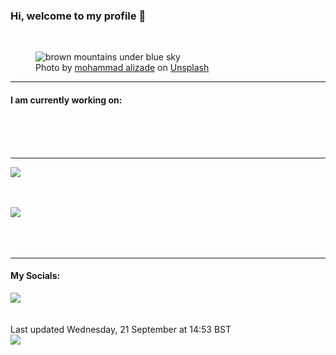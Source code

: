 <h3>Hi, welcome to my profile 👋</h3>

<br />
<figure>
  <img
    src="https://images.unsplash.com/photo-1502790671504-542ad42d5189?crop=entropy&cs=tinysrgb&fit=max&fm=jpg&ixid=MnwyNzQ3MDB8MHwxfHJhbmRvbXx8fHx8fHx8fDE2NjM3NjM4MDQ&ixlib=rb-1.2.1&q=80&w=1080&auto=format"
    alt="brown mountains under blue sky" 
  />
  <figcaption>Photo by <a
    href="https://unsplash.com/@mohamadaz?utm_source=Profile%20readme&utm_medium=referral">mohammad alizade</a> on <a
    href="https://unsplash.com/?utm_source=Profile%20readme&utm_medium=referral">Unsplash</a></figcaption>
</figure>


<hr />
<h4>I am currently working on:</h4>
<a href=""></a>

<br /><br /><br />

<hr />
<img
  src="https://github-readme-stats.vercel.app/api?username=shanelucy&show_icons=true&theme=calm"
/>
<br /><br /><br />

<img 
  src="https://github-readme-stats.vercel.app/api/top-langs/?username=shanelucy&theme=calm"
/>
<br /><br /><br /><br />
<hr />
<h4>My Socials:</h4>
<a href="https://uk.linkedin.com/in/shane-lucy-4735b616a">
  <img
    src="https://img.shields.io/badge/linkedin%20-%230077B5.svg?&style=for-the-badge&logo=linkedin&logoColor=white"
  />
</a>
<br /><br /><br />
Last updated Wednesday, 21 September at 14:53 BST
<br />
<img
  src="https://github.com/ShaneLucy/ShaneLucy/workflows/README%20build/badge.svg"
/>
